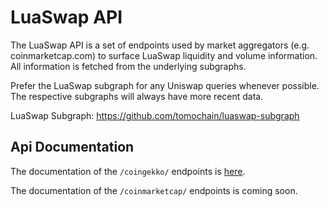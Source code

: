 # LuaSwap API

The LuaSwap API is a set of endpoints used by market aggregators (e.g. coinmarketcap.com) to surface 
LuaSwap liquidity and volume information. All information is fetched from the underlying subgraphs.

Prefer the LuaSwap subgraph for any Uniswap queries whenever possible. The respective subgraphs will always have more
recent data.

LuaSwap Subgraph: https://github.com/tomochain/luaswap-subgraph

## Api Documentation

The documentation of the `/coingekko/` endpoints is [here](./v2.md).

The documentation of the `/coinmarketcap/` endpoints is coming soon.


